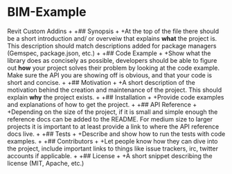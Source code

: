 # BIM-Example
Revit Custom Addins
+
+## Synopsis
+
+At the top of the file there should be a short introduction and/ or overveiw that explains **what** the project is. This description should match descriptions added for package managers (Gemspec, package.json, etc.)
+
+## Code Example
+
+Show what the library does as concisely as possible, developers should be able to figure out **how** your project solves their problem by looking at the code example. Make sure the API you are showing off is obvious, and that your code is short and concise.
+
+## Motivation
+
+A short description of the motivation behind the creation and maintenance of the project. This should explain **why** the project exists.
+
+## Installation
+
+Provide code examples and explanations of how to get the project.
+
+## API Reference
+
+Depending on the size of the project, if it is small and simple enough the reference docs can be added to the README. For medium size to larger projects it is important to at least provide a link to where the API reference docs live.
+
+## Tests
+
+Describe and show how to run the tests with code examples.
+
+## Contributors
+
+Let people know how they can dive into the project, include important links to things like issue trackers, irc, twitter accounts if applicable.
+
+## License
+
+A short snippet describing the license (MIT, Apache, etc.)
